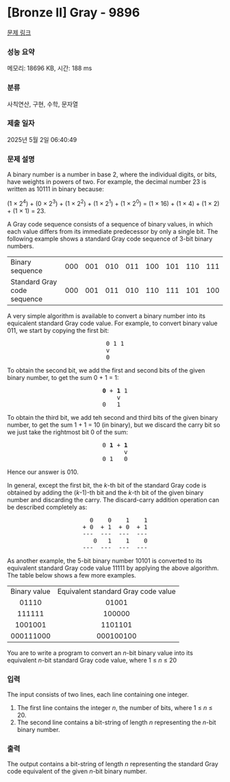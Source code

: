 # [Bronze II] Gray - 9896 

[문제 링크](https://www.acmicpc.net/problem/9896) 

### 성능 요약

메모리: 18696 KB, 시간: 188 ms

### 분류

사칙연산, 구현, 수학, 문자열

### 제출 일자

2025년 5월 2일 06:40:49

### 문제 설명

<p>A binary number is a number in base 2, where the individual digits, or bits, have weights in powers of two. For example, the decimal number 23 is written as 10111 in binary because:</p>

<p>(1 × 2<sup>4</sup>) + (0 × 2<sup>3</sup>) + (1 × 2<sup>2</sup>) + (1 × 2<sup>1</sup>) + (1 × 2<sup>0</sup>) = (1 × 16) + (1 × 4) + (1 × 2) + (1 × 1) = 23.</p>

<p>A Gray code sequence consists of a sequence of binary values, in which each value differs from its immediate predecessor by only a single bit. The following example shows a standard Gray code sequence of 3-bit binary numbers.</p>

<table class="table table-bordered table-center-70">
	<tbody>
		<tr>
			<td>Binary sequence</td>
			<td>000</td>
			<td>001</td>
			<td>010</td>
			<td>011</td>
			<td>100</td>
			<td>101</td>
			<td>110</td>
			<td>111</td>
		</tr>
		<tr>
			<td>Standard Gray code sequence</td>
			<td>000</td>
			<td>001</td>
			<td>011</td>
			<td>010</td>
			<td>110</td>
			<td>111</td>
			<td>101</td>
			<td>100</td>
		</tr>
	</tbody>
</table>

<p>A very simple algorithm is available to convert a binary number into its equicalent standard Gray code value. For example, to convert binary value 011, we start by copying the first bit:</p>

<pre style="text-align: center;">0 1 1
v    
0    
</pre>

<p>To obtain the second bit, we add the first and second bits of the given binary number, to get the sum 0 + 1 = 1:</p>

<pre style="text-align: center;"><strong>0</strong> + <strong>1</strong> 1
    v  
0   1  
</pre>

<p>To obtain the third bit, we add teh second and third bits of the given binary number, to get the sum 1 + 1 = 10 (in binary), but we discard the carry bit so we just take the rightmost bit 0 of the sum:</p>

<pre style="text-align: center;">0 <strong>1</strong> + <strong>1</strong>
      v
0 1   0
</pre>

<p>Hence our answer is 010.</p>

<p>In general, except the first bit, the <i>k</i>-th bit of the standard Gray code is obtained by adding the (<i>k</i>-1)-th bit and the <i>k</i>-th bit of the given binary number and discarding the carry. The discard-carry addition operation can be described completely as:</p>

<pre style="text-align: center;">  0    0    1    1
+ 0  + 1  + 0  + 1
---  ---  ---  ---
   0   1    1    0
---  ---  ---  ---
</pre>

<p>As another example, the 5-bit binary number 10101 is converted to its equivalent standard Gray code value 11111 by applying the above algorithm. The table below shows a few more examples.</p>

<table class="table table-bordered table-center-50">
	<tbody>
		<tr>
			<td>Binary value</td>
			<td>Equivalent standard Gray code value</td>
		</tr>
		<tr>
			<td align="center">01110</td>
			<td align="center">01001</td>
		</tr>
		<tr>
			<td align="center">111111</td>
			<td align="center">100000</td>
		</tr>
		<tr>
			<td align="center">1001001</td>
			<td align="center">1101101</td>
		</tr>
		<tr>
			<td align="center">000111000</td>
			<td align="center">000100100</td>
		</tr>
	</tbody>
</table>

<p>You are to write a program to convert an <i>n</i>-bit binary value into its equivalent <i>n</i>-bit standard Gray code value, where 1 ≤ <i>n</i> ≤ 20</p>

### 입력 

 <p> </p>

<p>The input consists of two lines, each line containing one integer.</p>

<ol>
	<li>The first line contains the integer <i>n</i>, the number of bits, where 1 ≤ <i>n</i> ≤ 20.</li>
	<li>The second line contains a bit-string of length <i>n</i> representing the <i>n</i>-bit binary number.</li>
</ol>

### 출력 

 <p>The output contains a bit-string of length <i>n</i> representing the standard Gray code equivalent of the given <i>n</i>-bit binary number.</p>

